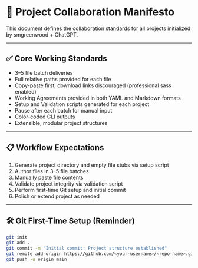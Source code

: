 # 📜 Project Collaboration Manifesto

This document defines the collaboration standards for all projects initialized by smgreenwood + ChatGPT.

---

## ✅ Core Working Standards

- 3–5 file batch deliveries
- Full relative paths provided for each file
- Copy-paste first; download links discouraged (professional sass enabled)
- Working Agreements provided in both YAML and Markdown formats
- Setup and Validation scripts generated for each project
- Pause after each batch for manual input
- Color-coded CLI outputs
- Extensible, modular project structures

---

## 📋 Workflow Expectations

1. Generate project directory and empty file stubs via setup script
2. Author files in 3–5 file batches
3. Manually paste file contents
4. Validate project integrity via validation script
5. Perform first-time Git setup and initial commit
6. Polish or extend project as needed

---

## 🛠️ Git First-Time Setup (Reminder)

```bash
git init
git add .
git commit -m "Initial commit: Project structure established"
git remote add origin https://github.com/<your-username>/<repo-name>.git
git push -u origin main
